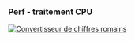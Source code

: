 ### Perf - traitement CPU <i class="fa fa-frown-o" aria-hidden="true"></i>

[![Convertisseur de chiffres romains](assets/img/2-roman-2013-08-27.png)<!-- .element style="height: 500px" -->](assets/img/2-roman-2013-08-27.png)
